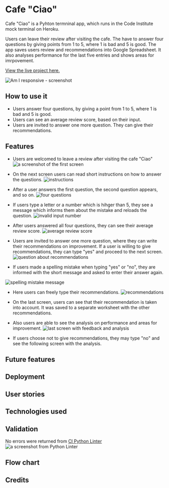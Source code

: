 # Cafe "Ciao"

Cafe "Ciao" is a Pyhton termninal app, which runs in the Code Institute mock terminal on Heroku.

Users can leave their review after visiting the cafe. The have to answer four questions by giving points from 1 to 5, where 1 is bad and 5 is good. The app saves users review and recommendations into Google Spreadsheet. It also analyses performance for the last five entries and shows areas for imrpovement.

[View the live project here.](https://cafe-ciao.herokuapp.com/)

![Am I responsive - screenshot](/docs/responsive.jpeg)

## How to use it
- Users answer four questions, by giving a point from 1 to 5, where 1 is bad and 5 is good.
- Users can see an average review score, based on their input.
- Users are invited to answer one more question. They can give their recommendations.

## Features
- Users are welcomed to leave a review after visiting the cafe "Ciao"
![a screenshot of the first screen](/docs/welcoming.jpeg)

- On the next screen users can read short instructions on how to answer the questions.
![instructions](/docs/instructions.jpeg)

- After a user answers the first question, the second question appears, and so on.
![four questions](/docs/four-questions.jpeg)

- If users type a letter or a number which is hihger than 5, they see a message which informs them about the mistake and reloads the question.
![invalid input number](/docs/invalid-input-number.jpeg)

- After users answered all four questions, they can see their average review score.
![average review score](/docs/average-score.jpeg)

- Users are invited to answer one more question, where they can write their recommendations on improvement. If a user is willing to give recommendations, they can type "yes" and proceed to the next screen.
![question about recommendations](/docs/recommends-question.jpeg)

- If users made a spelling mistake when typing "yes" or "no", they are informed with the short message and asked to enter their answer again.

![spelling mistake message](/docs/spelling-mistake.jpeg)

- Here users can freely type their recommendations.
![recommendations](/docs/recommendations.jpeg)

- On the last screen, users can see that their recommendation is taken into account. It was saved to a separate worksheet with the other recommendations. 
- Also users are able to see the analysis on performance and areas for improvement.
![last screen with feedback and analysis](/docs/feedback.jpeg)

- If users choose not to give recommendations, they may type "no" and see the following screen with the analysis.



## Future features

## Deployment

## User stories

## Technologies used

## Validation
No errors were returned from [CI Python Linter](https://pep8ci.herokuapp.com/)
![a screenshot from Python Linter](/docs/validation.jpeg)

## Flow chart

## Credits

